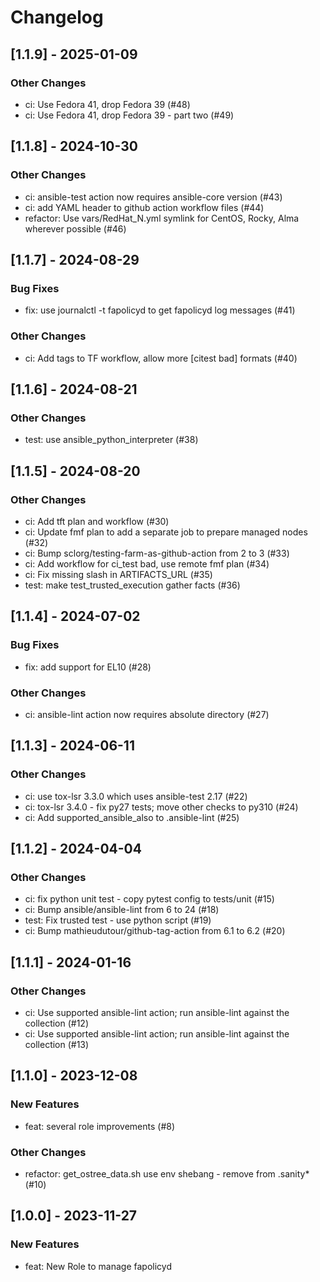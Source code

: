 Changelog
=========

[1.1.9] - 2025-01-09
--------------------

### Other Changes

- ci: Use Fedora 41, drop Fedora 39 (#48)
- ci: Use Fedora 41, drop Fedora 39 - part two (#49)

[1.1.8] - 2024-10-30
--------------------

### Other Changes

- ci: ansible-test action now requires ansible-core version (#43)
- ci: add YAML header to github action workflow files (#44)
- refactor: Use vars/RedHat_N.yml symlink for CentOS, Rocky, Alma wherever possible (#46)

[1.1.7] - 2024-08-29
--------------------

### Bug Fixes

- fix: use journalctl -t fapolicyd to get fapolicyd log messages (#41)

### Other Changes

- ci: Add tags to TF workflow, allow more [citest bad] formats (#40)

[1.1.6] - 2024-08-21
--------------------

### Other Changes

- test: use ansible_python_interpreter (#38)

[1.1.5] - 2024-08-20
--------------------

### Other Changes

- ci: Add tft plan and workflow (#30)
- ci: Update fmf plan to add a separate job to prepare managed nodes (#32)
- ci: Bump sclorg/testing-farm-as-github-action from 2 to 3 (#33)
- ci: Add workflow for ci_test bad, use remote fmf plan (#34)
- ci: Fix missing slash in ARTIFACTS_URL (#35)
- test: make test_trusted_execution gather facts (#36)

[1.1.4] - 2024-07-02
--------------------

### Bug Fixes

- fix: add support for EL10 (#28)

### Other Changes

- ci: ansible-lint action now requires absolute directory (#27)

[1.1.3] - 2024-06-11
--------------------

### Other Changes

- ci: use tox-lsr 3.3.0 which uses ansible-test 2.17 (#22)
- ci: tox-lsr 3.4.0 - fix py27 tests; move other checks to py310 (#24)
- ci: Add supported_ansible_also to .ansible-lint (#25)

[1.1.2] - 2024-04-04
--------------------

### Other Changes

- ci: fix python unit test - copy pytest config to tests/unit (#15)
- ci: Bump ansible/ansible-lint from 6 to 24 (#18)
- test: Fix trusted test - use python script (#19)
- ci: Bump mathieudutour/github-tag-action from 6.1 to 6.2 (#20)

[1.1.1] - 2024-01-16
--------------------

### Other Changes

- ci: Use supported ansible-lint action; run ansible-lint against the collection (#12)
- ci: Use supported ansible-lint action; run ansible-lint against the collection (#13)

[1.1.0] - 2023-12-08
--------------------

### New Features

- feat: several role improvements (#8)

### Other Changes

- refactor: get_ostree_data.sh use env shebang - remove from .sanity* (#10)

[1.0.0] - 2023-11-27
--------------------

### New Features

- feat: New Role to manage fapolicyd
